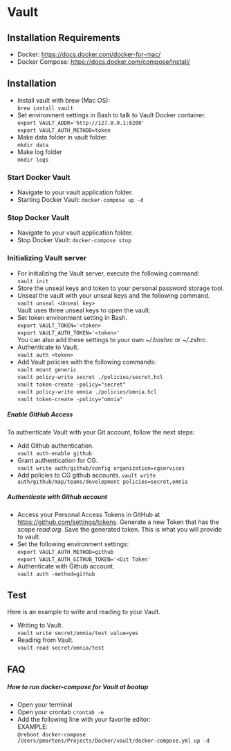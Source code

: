 # Vault

## Installation Requirements
- Docker: https://docs.docker.com/docker-for-mac/
- Docker Compose: https://docs.docker.com/compose/install/

## Installation
- Install vault with brew (Mac OS):<br>
`brew install vault`
- Set environment settings in Bash to talk to Vault Docker container.<br>
`export VAULT_ADDR='http://127.0.0.1:8200'`<br>
`export VAULT_AUTH_METHOD=token`<br>
- Make data folder in vault folder.<br>
`mkdir data`
- Make log folder<br>
`mkdir logs`

### Start Docker Vault
- Navigate to your vault application folder.
- Starting Docker Vault:
`docker-compose up -d`

### Stop Docker Vault
- Navigate to your vault application folder.
- Stop Docker Vault:
`docker-compose stop`

### Initializing Vault server
- For initializing the Vault server, execute the following command:<br>
`vault init`
- Store the unseal keys and token to your personal password storage tool.
- Unseal the vault with your unseal keys and the following command.<br>
`vault unseal <Unseal key>`<br>
 Vault uses three unseal keys to open the vault.
- Set token environment setting in Bash.<br> 
`export VAULT_TOKEN='<token>`<br>
`export VAULT_AUTH_TOKEN='<token>'`<br>
You can also add these settings to your own _~/.bashrc_ or _~/.zshrc_.
- Authenticate to Vault.<br>
`vault auth <token>`
- Add Vault policies with the following commands:<br>
`vault mount generic`<br>
`vault policy-write secret ./policies/secret.hcl`<br>
`vault token-create -policy="secret"`<br>
`vault policy-write omnia ./policies/omnia.hcl`<br>
`vault token-create -policy="omnia"`<br>

##### Enable GitHub Access
To authenticate Vault with your Git account, follow the next steps:
- Add Github authentication.<br>
`vault auth-enable github`
- Grant authentication for CG.<br>
`vault write auth/github/config organization=cgservices`
- Add policies to CG github accounts.
`vault write auth/github/map/teams/development policies=secret,omnia`

##### Authenticate with Github account
- Access your Personal Access Tokens in GitHub at https://github.com/settings/tokens. Generate a new Token that has the scope _read:org_. Save the generated token. This is what you will provide to vault.
- Set the following environment settings:<br>
`export VAULT_AUTH_METHOD=github`<br>
`export VAULT_AUTH_GITHUB_TOKEN='<Git Token'`
- Authenticate with Github account.<br>
`vault auth -method=github`

## Test
Here is an example to write and reading to your Vault.
- Writing to Vault.<br>
`vault write secret/omnia/test value=yes`
- Reading from Vault.<br>
`vault read secret/omnia/test`

## FAQ

##### How to run docker-compose for Vault at bootup
- Open your terminal
- Open your crontab
`crontab -e`
- Add the following line with your favorite editor:<br>
EXAMPLE:<br>
`@reboot docker-compose /Users/pmartens/Projects/Docker/vault/docker-compose.yml up -d`